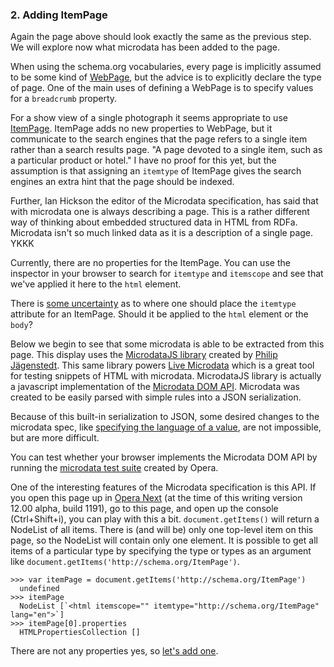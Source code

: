 ### 2. Adding ItemPage

Again the page above should look exactly the same as the previous step. We will
explore now what microdata has been added to the page.

When using the schema.org vocabularies, every page is implicitly assumed to be 
some kind of [WebPage](http://schema.org/WebPage), but the advice is to 
explicitly declare the type of page. One of the main uses of defining a WebPage
is to specify values for a `breadcrumb` property.

For a show view of a single photograph it seems appropriate to use [ItemPage](http://schema.org/ItemPage).
ItemPage
adds no new properties to WebPage, but it communicate to the search engines that
the page refers to a single item rather than a search results page.
"A page devoted to a single item, such as a particular product or hotel."
I have no proof for this yet, but the assumption is that assigning an `itemtype`
of ItemPage gives the search engines an extra hint that the page should be
indexed.

Further, Ian Hickson the editor of the Microdata specification, has said that
with microdata one is always describing a page. This is a rather different way
of thinking about embedded structured data in HTML from RDFa. Microdata isn't
so much linked data as it is a description of a single page. YKKK

Currently, there are no properties for the ItemPage.
You can use the inspector in your browser to search for `itemtype` and `itemscope`
and see that we've applied it here to the `html` element.

There is [some uncertainty](YKK) as to where one should place the `itemtype` 
attribute for an ItemPage. Should it be applied to the `html` element or the 
`body`?

Below we begin to see that some microdata is able to be extracted from this page. 
This display uses the [MicrodataJS library](https://gitorious.org/microdatajs/) 
created by [Philip Jägenstedt](http://blog.foolip.org/). 
This same library powers [Live Microdata](http://foolip.org/microdatajs/live/)
which is a great tool for testing snippets of HTML with microdata. MicrodataJS
library is actually a javascript implementation of the [Microdata DOM API](http://www.whatwg.org/specs/web-apps/current-work/multipage/microdata.html#microdata-dom-api).
Microdata was created to be easily parsed with simple rules into a JSON serialization.

Because of this built-in serialization to JSON, some desired changes to the 
microdata spec, like [specifying the language of a value](YKK), are not impossible, but
are more difficult.

You can test whether your browser implements the Microdata DOM API by running the
[microdata test suite](http://w3c-test.org/html/tests/submission/Opera/microdata/001.html) 
created by Opera. 

One of the interesting features of the Microdata specification is this API. If
you open this page up in [Opera Next](http://www.opera.com/browser/next/) 
(at the time of this writing version 12.00 alpha, build 1191), go to this page,
and open up the console (Ctrl+Shift+i), you can play with this a bit. 
`document.getItems()` will return a NodeList of all items. There is (and will be)
only one top-level item on this page, so the NodeList will contain only one
element. It is possible to get all items of a particular type by specifying the
type or types as an argument like `document.getItems('http://schema.org/ItemPage')`.


    >>> var itemPage = document.getItems('http://schema.org/ItemPage')
      undefined
    >>> itemPage
      NodeList [`<html itemscope="" itemtype="http://schema.org/ItemPage" lang="en">`]
    >>> itemPage[0].properties
      HTMLPropertiesCollection []

There are not any properties yes, so [let's add one](/steps/3.html).




